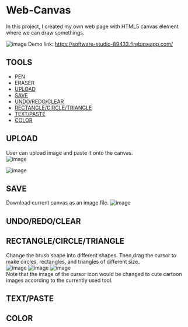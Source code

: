 # Web-Canvas
In this project, I created my own web page with HTML5 canvas element where we can draw somethings.  
 
![image](https://user-images.githubusercontent.com/86723888/179046028-a8b2133b-0ae1-4322-a382-9951c1d773d5.png)
Demo link:  https://software-studio-89433.firebaseapp.com/ 

## TOOLS
* PEN
* ERASER
* [UPLOAD](#UPLOAD)
* [SAVE](#SAVE)
* [UNDO/REDO/CLEAR](#UNDO/REDO/CLEAR)
* [RECTANGLE/CIRCLE/TRIANGLE](#RECTANGLE/CIRCLE/TRIANGLE)
* [TEXT/PASTE](#TEXT/PASTE)
* [COLOR](#COLOR)  
  
## UPLOAD
User can upload image and paste it onto the canvas.  
![image](https://user-images.githubusercontent.com/86723888/179055674-f95719a2-367c-4458-b761-cd027377e1ce.png)      
  
    
      

  
![image](https://user-images.githubusercontent.com/86723888/179055900-55c43c7f-a8f0-4ba1-b5e8-d95e315c24c2.png)





## SAVE
Download current canvas as an image file.
![image](https://user-images.githubusercontent.com/86723888/179055245-f71d930a-6fce-4f43-bd0f-04f182608253.png)


## UNDO/REDO/CLEAR
## RECTANGLE/CIRCLE/TRIANGLE
Change the brush shape into different shapes.
Then,drag the cursor to make circles, rectangles, and triangles of different size.   
![image](https://user-images.githubusercontent.com/86723888/179053757-43703d24-cb99-40b8-bce3-49b66e37425c.png)
![image](https://user-images.githubusercontent.com/86723888/179053013-0cac8929-824f-4a90-ba9c-6ce00bf0a4f5.png)
![image](https://user-images.githubusercontent.com/86723888/179053047-f5f61e66-69d6-47d5-9d0a-e8ca93ae545b.png)  
Note that the image of the cursor icon would be changed to cute cartoon images according to the currently used tool. 



## TEXT/PASTE
## COLOR

